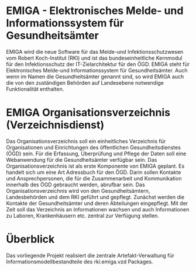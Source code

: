 # EMIGA - Elektronisches Melde- und Informationssystem für Gesundheitsämter
EMIGA wird die neue Software für das Melde-und Infektionsschutzwesen vom Robert Koch-Institut (RKI) und ist das bundeseinheitliche Kernmodul für den Infektionsschutz der IT-Zielarchitektur
für den ÖGD. EMIGA steht für Elektronisches Melde-und Informationssystem für Gesundheitsämter. Auch wenn im Namen die Gesundheitsämter genannt sind, so wird EMIGA auch die von den zuständigen Behörden auf Landesebene notwendige Funktionalität enthalten.
# EMIGA Organisationsverzeichnis (Verzeichnisdienst)
Das Organisationsverzeichnis soll ein einheitliches Verzeichnis für Organisationen und Einrichtungen des öffentlichen Gesundheitsdienstes (ÖGD) sein. Für die Erfassung, Überprüfung und Pflege der Daten soll eine Webanwendung für die Gesundheitsämter verfügbar sein. Das Organisationsverzeichnis ist als erste Komponente von EMIGA geplant. Es handelt sich um eine Art Adressbuch für den ÖGD. Darin sollen Kontakte und Ansprechpersonen, die für die Zusammenarbeit und Kommunikation innerhalb des ÖGD gebraucht werden, abrufbar sein. Das Organisationsverzeichnis wird von den Gesundheitsämtern, Landesbehörden und dem RKI geführt und gepflegt.
Zunächst werden die Kontakte der Gesundheitsämter und deren Abteilungen eingepflegt. Mit der Zeit soll das Verzeichnis an Informationen wachsen und auch Informationen zu Laboren, Krankenhäusern etc. zentral zur Verfügung stellen.
# Überblick
Das vorliegende Projekt realisiert die zentrale Artefakt-Verwaltung für Informationsmodellbestandteile des rki.emiga.vzd Packages.
